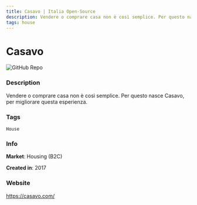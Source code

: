 ```yaml
---
title: Casavo | Italia Open-Source
description: Vendere o comprare casa non è così semplice. Per questo nasce Casavo, per migliorare questa esperienza.
tags: house
---
```

        

# Casavo

![GitHub Repo](https://img.shields.io/static/v1?label=category&message=companies&color=green)

### Description

Vendere o comprare casa non è così semplice. Per questo nasce Casavo, per migliorare questa esperienza.

### Tags

`House`

### Info

**Market**: Housing (B2C)

**Created in**: 2017

### Website

https://casavo.com/
